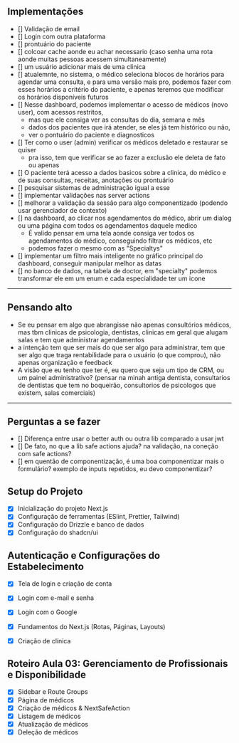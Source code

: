 ## Implementações

- [] Validação de email
- [] Login com outra plataforma
- [] prontuário do paciente
- [] colcoar cache aonde eu achar necessario (caso senha uma rota aonde muitas pessoas acessem simultaneamente)
- [] um usuário adicionar mais de uma clinica
- [] atualemnte, no sistema, o médico seleciona blocos de horários para agendar uma consulta, e para uma versão mais pro, podemos fazer com esses horários a critério do paciente, e apenas teremos que modificar os horários disponíveis futuros
- [] Nesse dashboard, podemos implementar o acesso de médicos (novo user), com acessos restritos,
  - mas que ele consiga ver as consultas do dia, semana e mês
  - dados dos pacientes que irá atender, se eles já tem histórico ou não,
  - ver o pontuário do paciente e diagnosticos
- [] Ter como o user (admin) verificar os médicos deletado e restaurar se quiser
  - pra isso, tem que verificar se ao fazer a exclusão ele deleta de fato ou apenas
- [] O paciente terá acesso a dados basicos sobre a clinica, do médico e de suas consultas, receitas, anotações ou prontuário
- [] pesquisar sistemas de administração igual a esse
- [] implementar validações nas server actions
- [] melhorar a validação da sessão para algo componentizado (podendo usar gerenciador de contexto)
- [] na dashboard, ao clicar nos agendamentos do médico, abrir um dialog ou uma página com todos os agendamentos daquele medico
  - É valido pensar em uma tela aonde consiga ver todos os agendamentos do médico, conseguindo filtrar os médicos, etc
  - podemos fazer o mesmo com as "Specialtys"
- [] implementar um filtro mais inteligente no gráfico principal do dashboard, conseguir manipular melhor as datas
- [] no banco de dados, na tabela de doctor, em "specialty" podemos transformar ele em um enum e cada especialidade ter um icone
---

## Pensando alto
- Se eu pensar em algo que abrangisse não apenas consultórios médicos, mas tbm clinicas de psicologia, dentistas, clinicas em geral que alugam salas e tem que administrar agendamentos
- a intenção tem que ser mais do que ser algo para administrar, tem que ser algo que traga rentabilidade para o usuário (o que comprou), não apenas organização e feedback
- A visão que eu tenho que ter é, eu quero que seja um tipo de CRM, ou um painel administrativo?
(pensar na minah antiga dentista, consultarios de dentistas que tem no boqueirão, consultorios de psicologos que existem, salas comerciais)


---

## Perguntas a se fazer

- [] Diferença entre usar o better auth ou outra lib comparado a usar jwt
- [] De fato, no que a lib safe actions ajuda? na validação, na coneção com safe actions?
- [] em quentão de componentização, é uma boa componentizar mais o formulário? exemplo de inputs repetidos, eu devo componentizar?

## Setup do Projeto

- [x] Inicialização do projeto Next.js
- [x] Configuração de ferramentas (ESlint, Prettier, Tailwind)
- [x] Configuração do Drizzle e banco de dados
- [x] Configuração do shadcn/ui

## Autenticação e Configurações do Estabelecimento

- [x] Tela de login e criação de conta
- [x] Login com e-mail e senha
- [x] Login com o Google
- [x] Fundamentos do Next.js (Rotas, Páginas, Layouts)
- [x] Criação de clínica


## Roteiro Aula 03: Gerenciamento de Profissionais e Disponibilidade

- [x] Sidebar e Route Groups
- [x] Página de médicos
- [x] Criação de médicos & NextSafeAction
- [x] Listagem de médicos
- [x] Atualização de médicos
- [x] Deleção de médicos